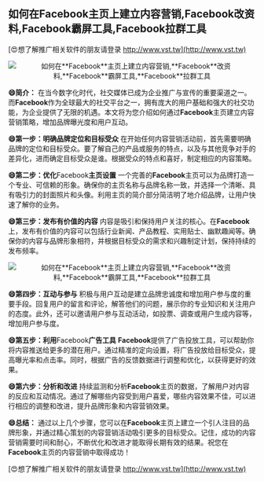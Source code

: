 ## **如何在**Facebook**主页上建立内容营销,**Facebook**改资料,**Facebook**霸屏工具,**Facebook**拉群工具**

[😍想了解推广相关软件的朋友请登录 http://www.vst.tw](http://www.vst.tw)

 <center><img src="https://vst.tw/MP4/tuiguang/png/4.png" alt="如何在**Facebook**主页上建立内容营销,**Facebook**改资料,**Facebook**霸屏工具,**Facebook**拉群工具"></center>

**😄简介：**
在当今数字化时代，社交媒体已成为企业推广与宣传的重要渠道之一。而**Facebook**作为全球最大的社交平台之一，拥有庞大的用户基础和强大的社交功能，为企业提供了无限的机遇。本文将为您介绍如何通过**Facebook**主页建立内容营销策略，增加品牌曝光度和用户互动。

**😄第一步：明确品牌定位和目标受众**
在开始任何内容营销活动前，首先需要明确品牌的定位和目标受众。要了解自己的产品或服务的特点，以及与其他竞争对手的差异化，进而确定目标受众是谁。根据受众的特点和喜好，制定相应的内容策略。

**😄第二步：优化**Facebook**主页设置**
一个完善的**Facebook**主页可以为品牌打造一个专业、可信赖的形象。确保你的主页名称与品牌名称一致，并选择一个清晰、具有吸引力的封面照片和头像。利用主页的简介部分简洁明了地介绍品牌，让用户快速了解你的业务。

**😄第三步：发布有价值的内容**
内容是吸引和保持用户关注的核心。在**Facebook**上，发布有价值的内容可以包括行业新闻、产品教程、实用贴士、幽默趣闻等。确保你的内容与品牌形象相符，并根据目标受众的需求和兴趣制定计划，保持持续的发布频率。

 <center><img src="https://vst.tw/MP4/tuiguang/png/3.png" alt="如何在**Facebook**主页上建立内容营销,**Facebook**改资料,**Facebook**霸屏工具,**Facebook**拉群工具"></center>

**😄第四步：互动与参与**
积极与用户互动是建立品牌忠诚度和增加用户参与度的重要手段。回复用户的留言和评论，解答他们的问题，展示你的专业知识和关注用户的态度。此外，还可以邀请用户参与互动活动，如投票、调查或用户生成内容等，增加用户参与度。

**😄第五步：利用**Facebook**广告工具**
**Facebook**提供了广告投放工具，可以帮助你将内容推送给更多的潜在用户。通过精准的定向设置，将广告投放给目标受众，提高曝光率和点击率。同时，根据广告的反馈数据进行调整和优化，以获得更好的效果。

**😄第六步：分析和改进**
持续监测和分析**Facebook**主页的数据，了解用户对内容的反应和互动情况。通过了解哪些内容受到用户喜爱，哪些内容效果不佳，可以进行相应的调整和改进，提升品牌形象和内容营销效果。

**😄总结：**
通过以上几个步骤，您可以在**Facebook**主页上建立一个引人注目的品牌形象，并通过精心策划的内容营销活动吸引更多的目标受众。记住，成功的内容营销需要时间和耐心，不断优化和改进才能取得长期有效的结果。祝您在**Facebook**主页的内容营销中取得成功！

[😍想了解推广相关软件的朋友请登录 http://www.vst.tw](http://www.vst.tw)



